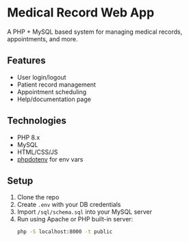 # Medical Record Web App

A PHP + MySQL based system for managing medical records, appointments, and more.

## Features
- User login/logout
- Patient record management
- Appointment scheduling
- Help/documentation page

## Technologies
- PHP 8.x
- MySQL
- HTML/CSS/JS
- [phpdotenv](https://github.com/vlucas/phpdotenv) for env vars

## Setup
1. Clone the repo
2. Create `.env` with your DB credentials
3. Import `/sql/schema.sql` into your MySQL server
4. Run using Apache or PHP built-in server:
   ```bash
   php -S localhost:8000 -t public
